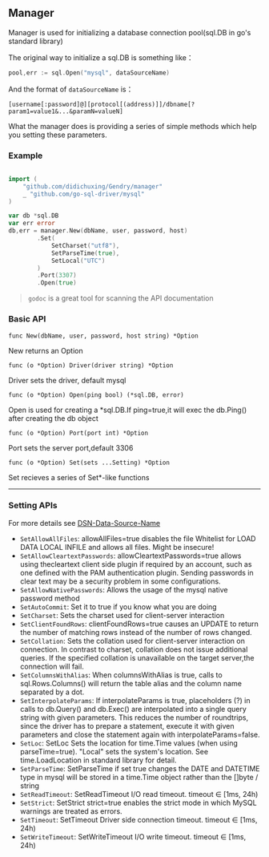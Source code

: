 ## Manager

Manager is used for initializing a database connection pool(sql.DB in go's standard library) 

The original way to initialize a sql.DB is something like：

```go
pool,err := sql.Open("mysql", dataSourceName)
```
And the format of `dataSourceName` is：

```
[username[:password]@][protocol[(address)]]/dbname[?param1=value1&...&paramN=valueN]
```

What the manager does is providing a series of simple methods which help you setting these parameters.

### Example
```go

import (
	"github.com/didichuxing/Gendry/manager"
	_ "github.com/go-sql-driver/mysql"
)

var db *sql.DB
var err error
db,err = manager.New(dbName, user, password, host)
		.Set(
			SetCharset("utf8"),
			SetParseTime(true),
			SetLocal("UTC")
		)
		.Port(3307)
		.Open(true)
```

> `godoc` is a great tool for scanning the API documentation

### Basic API

`func New(dbName, user, password, host string) *Option`

New returns an Option

`func (o *Option) Driver(driver string) *Option`

Driver sets the driver, default mysql

`func (o *Option) Open(ping bool) (*sql.DB, error)`

Open is used for creating a *sql.DB.If ping=true,it will exec the db.Ping() after creating the db object

`func (o *Option) Port(port int) *Option`

Port sets the server port,default 3306

`func (o *Option) Set(sets ...Setting) *Option`

Set recieves a series of Set*-like functions

---

### Setting APIs
For more details see [DSN-Data-Source-Name](https://github.com/go-sql-driver/mysql#dsn-data-source-name)

* `SetAllowAllFiles`: allowAllFiles=true disables the file Whitelist for LOAD DATA LOCAL INFILE and allows all files. Might be insecure!
* `SetAllowCleartextPasswords`: allowCleartextPasswords=true allows using thecleartext client side plugin if required by an account, such as one defined with the PAM authentication plugin. Sending passwords in clear text may be a security problem in some configurations.
* `SetAllowNativePasswords`: Allows the usage of the mysql native password method
* `SetAutoCommit`: Set it to true if you know what you are doing
* `SetCharset`: Sets the charset used for client-server interaction
* `SetClientFoundRows`: clientFoundRows=true causes an UPDATE to return the number of matching rows instead of the number of rows changed.
* `SetCollation`: Sets the collation used for client-server interaction on connection. In contrast to charset, collation does not issue additional queries. If the specified collation is unavailable on the target server,the connection will fail.
* `SetColumnsWithAlias`: When columnsWithAlias is true, calls to sql.Rows.Columns() will return the table alias and the column name separated by a dot.
* `SetInterpolateParams`: If interpolateParams is true, placeholders (?) in calls to db.Query() and db.Exec() are interpolated into a single query string with given parameters. This reduces the number of roundtrips, since the driver has to prepare a statement, execute it with given parameters and close the statement again with interpolateParams=false.
* `SetLoc`: SetLoc Sets the location for time.Time values (when using parseTime=true). "Local" sets the system's location. See time.LoadLocation in standard library for detail.
* `SetParseTime`: SetParseTime if set true changes the DATE and DATETIME type in mysql will be stored in a time.Time object rather than the []byte / string
* `SetReadTimeout`: SetReadTimeout I/O read timeout. timeout ∈ [1ms, 24h) 
* `SetStrict`: SetStrict strict=true enables the strict mode in which MySQL warnings are treated as errors.
* `SetTimeout`: SetTimeout Driver side connection timeout. timeout ∈ [1ms, 24h)
* `SetWriteTimeout`: SetWriteTimeout I/O write timeout. timeout ∈ [1ms, 24h) 